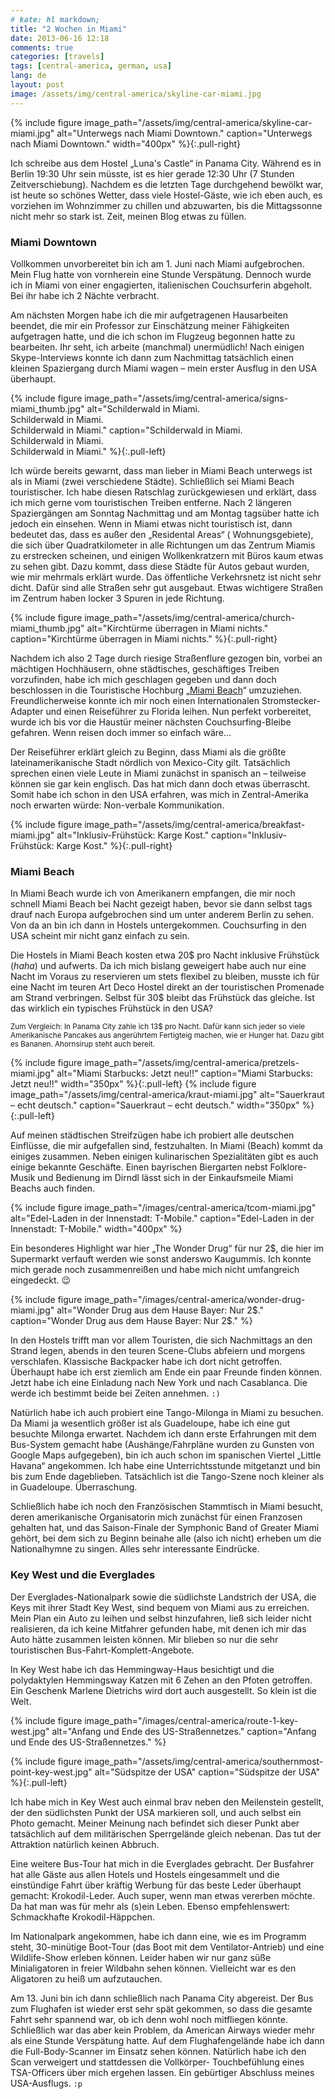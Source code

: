 ```yaml
---
# kate: hl markdown;
title: "2 Wochen in Miami"
date: 2013-06-16 12:18
comments: true
categories: [travels]
tags: [central-america, german, usa]
lang: de
layout: post
image: /assets/img/central-america/skyline-car-miami.jpg
---
```


{% include figure image_path="/assets/img/central-america/skyline-car-miami.jpg" alt="Unterwegs nach Miami Downtown." caption="Unterwegs nach Miami Downtown." width="400px" %}{:.pull-right}

Ich schreibe aus dem Hostel „Luna's Castle“ in Panama City. Während es in Berlin
19:30 Uhr sein müsste, ist es hier gerade 12:30 Uhr (7 Stunden Zeitverschiebung).
Nachdem es die letzten Tage durchgehend bewölkt war, ist heute so schönes Wetter,
dass viele Hostel-Gäste, wie ich eben auch, es vorziehen im Wohnzimmer zu chillen
und abzuwarten, bis die Mittagssonne nicht mehr so stark ist. Zeit, meinen Blog
etwas zu füllen.

<!--more-->

### Miami Downtown

Vollkommen unvorbereitet bin ich am 1. Juni nach Miami aufgebrochen. Mein Flug
hatte von vornherein eine Stunde Verspätung. Dennoch wurde ich in Miami von einer
engagierten, italienischen Couchsurferin abgeholt. Bei ihr habe ich 2 Nächte
verbracht.

Am nächsten Morgen habe ich die mir aufgetragenen Hausarbeiten beendet, die mir
ein Professor zur Einschätzung meiner Fähigkeiten aufgetragen hatte, und die
ich schon im Flugzeug begonnen hatte zu bearbeiten. Ihr seht, ich arbeite
(manchmal) unermüdlich! Nach einigen Skype-Interviews konnte ich dann zum Nachmittag
tatsächlich einen kleinen Spaziergang durch Miami wagen – mein erster Ausflug in
den USA überhaupt.

{% include figure image_path="/assets/img/central-america/signs-miami_thumb.jpg" alt="Schilderwald in Miami. <br/> Schilderwald in Miami. <br/> Schilderwald in Miami." caption="Schilderwald in Miami. <br/> Schilderwald in Miami. <br/> Schilderwald in Miami." %}{:.pull-left}

Ich würde bereits gewarnt, dass man lieber in Miami Beach unterwegs ist als in
Miami (zwei verschiedene Städte). Schließlich sei Miami Beach touristischer. Ich
habe diesen Ratschlag zurückgewiesen und erklärt, dass ich mich gerne vom
touristischen Treiben entferne. Nach 2 längeren Spaziergängen am Sonntag Nachmittag
und am Montag tagsüber hatte ich jedoch ein einsehen. Wenn in Miami etwas nicht
touristisch ist, dann bedeutet das, dass es außer den „Residental Areas“ (
Wohnungsgebiete), die sich über Quadratkilometer in alle Richtungen um das Zentrum
Miamis zu erstrecken scheinen, und einigen Wollkenkratzern mit Büros kaum etwas
zu sehen gibt. Dazu kommt, dass diese Städte für Autos gebaut wurden, wie mir
mehrmals erklärt wurde. Das öffentliche Verkehrsnetz ist nicht sehr dicht. Dafür
sind alle Straßen sehr gut ausgebaut. Etwas wichtigere Straßen im Zentrum haben
locker 3 Spuren in jede Richtung.

{% include figure image_path="/assets/img/central-america/church-miami_thumb.jpg" alt="Kirchtürme überragen in Miami nichts." caption="Kirchtürme überragen in Miami nichts." %}{:.pull-right}


Nachdem ich also 2 Tage durch riesige Straßenflure gezogen bin, vorbei an mächtigen
Hochhäusern, ohne städtisches, geschäftiges Treiben vorzufinden, habe ich mich
geschlagen gegeben und dann doch beschlossen in die Touristische Hochburg „[Miami Beach]“
umzuziehen. Freundlicherweise konnte ich mir noch einen Internationalen Stromstecker-Adapter
und einen Reiseführer zu Florida leihen. Nun perfekt vorbereitet, wurde ich bis vor
die Haustür meiner nächsten Couchsurfing-Bleibe gefahren. Wenn reisen doch immer
so einfach wäre…

Der Reiseführer erklärt gleich zu Beginn, dass Miami als die größte lateinamerikanische
Stadt nördlich von Mexico-City gilt. Tatsächlich sprechen einen viele Leute in Miami
zunächst in spanisch an – teilweise können sie gar kein englisch. Das hat mich dann
doch etwas überrascht. Somit habe ich schon in den USA erfahren, was mich in Zentral-Amerika
noch erwarten würde: Non-verbale Kommunikation.

[Miami Beach]: /2013/05/09/i-am-going-to-miami/ "Video: I am going to Miami"

{% include figure image_path="/assets/img/central-america/breakfast-miami.jpg" alt="Inklusiv-Frühstück: Karge Kost." caption="Inklusiv-Frühstück: Karge Kost." %}{:.pull-right}

### Miami Beach

In Miami Beach wurde ich von Amerikanern empfangen, die mir
noch schnell Miami Beach bei Nacht gezeigt haben, bevor sie dann selbst tags drauf
nach Europa aufgebrochen sind um unter anderem Berlin zu sehen. Von da an bin
ich dann in Hostels untergekommen. Couchsurfing in den USA scheint mir nicht ganz
einfach zu sein.

Die Hostels in Miami Beach kosten etwa 20$ pro Nacht inklusive Frühstück (*haha*)
und aufwerts. Da ich mich bislang geweigert habe auch nur eine Nacht im Voraus zu
reservieren um stets flexibel zu bleiben, musste ich für eine Nacht im teuren
Art Deco Hostel direkt an der touristischen Promenade am Strand verbringen. Selbst
für 30$ bleibt das Frühstück das gleiche. Ist das wirklich ein typisches Frühstück
in den USA?

<small>
Zum Vergleich: In Panama City zahle ich 13$ pro Nacht. Dafür kann sich jeder
so viele Amerikanische Pancakes aus angerührtem Fertigteig machen, wie er Hunger
hat. Dazu gibt es Bananen. Ahornsirup steht auch bereit.
</small>


<div class="clearfix" />

{% include figure image_path="/assets/img/central-america/pretzels-miami.jpg" alt="Miami Starbucks: Jetzt neu!!" caption="Miami Starbucks: Jetzt neu!!" width="350px" %}{:.pull-left}
{% include figure image_path="/assets/img/central-america/kraut-miami.jpg" alt="Sauerkraut – echt deutsch." caption="Sauerkraut – echt deutsch." width="350px" %}{:.pull-left}

<div class="clearfix" />


Auf meinen städtischen Streifzügen habe ich probiert alle deutschen Einflüsse,
die mir aufgefallen sind, festzuhalten. In Miami (Beach) kommt da einiges
zusammen. Neben einigen kulinarischen Spezialitäten gibt es auch einige
bekannte Geschäfte. Einen bayrischen Biergarten nebst Folklore-Musik und Bedienung
im Dirndl lässt sich in der Einkaufsmeile Miami Beachs auch finden.

<div class="clearfix" />

{% include figure image_path="/images/central-america/tcom-miami.jpg" alt="Edel-Laden in der Innenstadt: T-Mobile." caption="Edel-Laden in der Innenstadt: T-Mobile." width="400px" %}

Ein besonderes Highlight war hier „The Wonder Drug“ für nur 2$, die hier im
Supermarkt verfauft werden wie sonst anderswo Kaugummis. Ich konnte mich gerade
noch zusammenreißen und habe mich nicht umfangreich eingedeckt. :wink:

{% include figure image_path="/images/central-america/wonder-drug-miami.jpg" alt="Wonder Drug aus dem Hause Bayer: Nur 2$." caption="Wonder Drug aus dem Hause Bayer: Nur 2$." %}

In den Hostels trifft man vor allem Touristen, die sich Nachmittags an den Strand
legen, abends in den teuren Scene-Clubs abfeiern und morgens verschlafen. Klassische
Backpacker habe ich dort nicht getroffen. Überhaupt habe ich erst ziemlich am Ende
ein paar Freunde finden können. Jetzt habe ich eine Einladung nach New York und
nach Casablanca. Die werde ich bestimmt beide bei Zeiten annehmen. `:)`

Natürlich habe ich auch probiert eine Tango-Milonga in Miami zu besuchen. Da
Miami ja wesentlich größer ist als Guadeloupe, habe ich eine gut besuchte Milonga
erwartet. Nachdem ich dann erste Erfahrungen mit dem Bus-System gemacht habe
(Aushänge/Fahrpläne wurden zu Gunsten von Google Maps aufgegeben), bin ich auch
schon im spanischen Viertel „Little Havana“ angekommen. Ich habe eine
Unterrichtsstunde mitgetanzt und bin bis zum Ende dageblieben. Tatsächlich ist
die Tango-Szene noch kleiner als in Guadeloupe. Überraschung.

Schließlich habe ich noch den Französischen Stammtisch in Miami besucht, deren
amerikanische Organisatorin mich zunächst für einen Franzosen gehalten hat, und
das Saison-Finale der Symphonic Band of Greater Miami gehört, bei dem sich
zu Beginn beinahe alle (also ich nicht) erheben um die Nationalhymne zu singen.
Alles sehr interessante Eindrücke.


### Key West und die Everglades

Der Everglades-Nationalpark sowie die südlichste Landstrich der USA, die Keys
mit ihrer Stadt Key West, sind bequem von Miami aus zu erreichen. Mein Plan
ein Auto zu leihen und selbst hinzufahren, ließ sich leider nicht realisieren,
da ich keine Mitfahrer gefunden habe, mit denen ich mir das Auto hätte zusammen
leisten können. Mir blieben so nur die sehr touristischen Bus-Fahrt-Komplett-Angebote.

In Key West habe ich das Hemmingway-Haus besichtigt und die polydaktylen Hemmingsway Katzen
mit 6 Zehen an den Pfoten getroffen. Ein Geschenk Marlene Dietrichs wird dort
auch ausgestellt. So klein ist die Welt.

{% include figure image_path="/images/central-america/route-1-key-west.jpg" alt="Anfang und Ende des US-Straßennetzes." caption="Anfang und Ende des US-Straßennetzes." %}

{% include figure image_path="/assets/img/central-america/southernmost-point-key-west.jpg" alt="Südspitze der USA" caption="Südspitze der USA" %}{:.pull-left}

<div class="clearfix" />

Ich habe mich in Key West auch einmal brav neben den Meilenstein gestellt, der
den südlichsten Punkt der USA markieren soll, und auch selbst ein Photo gemacht.
Meiner Meinung nach befindet sich dieser Punkt aber tatsächlich auf dem
militärischen Sperrgelände gleich nebenan. Das tut der Attraktion natürlich keinen Abbruch.

Eine weitere Bus-Tour hat mich in die Everglades gebracht. Der Busfahrer hat alle
Gäste aus allen Hotels und Hostels eingesammelt und die einstündige Fahrt über
kräftig Werbung für das beste Leder überhaupt gemacht: Krokodil-Leder. Auch super,
wenn man etwas vererben möchte. Da hat man was für mehr als (s)ein Leben. Ebenso
empfehlenswert: Schmackhafte Krokodil-Häppchen.

Im Nationalpark angekommen, habe ich dann eine, wie es im Programm steht,
30-minütige Boot-Tour (das Boot mit dem Ventilator-Antrieb)
und eine Wildlife-Show erleben können. Leider haben wir nur ganz süße Minialigatoren
in freier Wildbahn sehen können. Vielleicht war es den Aligatoren zu heiß um aufzutauchen.

Am 13. Juni bin ich dann schließlich nach Panama City abgereist. Der Bus zum
Flughafen ist wieder erst sehr spät gekommen, so dass die gesamte Fahrt sehr
spannend war, ob ich denn wohl noch mitfliegen könnte. Schließlich war das aber
kein Problem, da American Airways wieder mehr als eine Stunde Verspätung hatte.
Auf dem Flughafengelände habe ich dann die Full-Body-Scanner im Einsatz sehen
können. Natürlich habe ich den Scan verweigert und stattdessen die Vollkörper-
Touchbefühlung eines TSA-Officers über mich ergehen lassen. Ein gebürtiger
Abschluss meines USA-Ausflugs. `:p`
